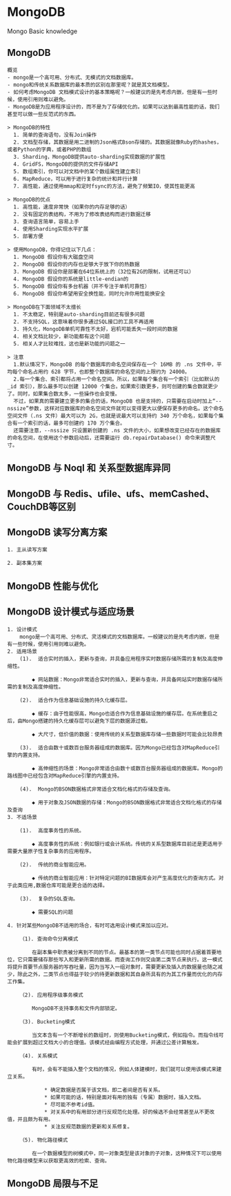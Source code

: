 # MongoDB
Mongo Basic knowledge

## MongoDB
    概览
    - mongo是一个高可用、分布式、无模式的文档数据库。
    - mongo和传统关系数据库的最本质的区别在那里呢？就是其文档模型。
    - 如何考虑MongoDB 文档模式设计的基本策略呢？一般建议的是先考虑内嵌，但是有一些时候，使用引用则难以避免。
    - MongoDB是为应用程序设计的，而不是为了存储优化的。如果可以达到最高性能的话，我们甚至可以做一些反范式的东西。

    > MongoDB的特性
      1. 简单的查询语句，没有Join操作
      2. 文档型存储，其数据是用二进制的Json格式Bson存储的。其数据就像Ruby的hashes，或者Python的字典，或者PHP的数组
      3. Sharding，MongoDB提供auto-sharding实现数据的扩展性
      4. GridFS，MongoDB的提供的文件存储API
      5. 数组索引，你可以对文档中的某个数组属性建立索引
      6. MapReduce，可以用于进行复杂的统计和并行计算
      7. 高性能，通过使用mmap和定时fsync的方法，避免了频繁IO，使其性能更高

    > MongoDB的优点
      1. 高性能，速度非常快（如果你的内存足够的话）
      2. 没有固定的表结构，不用为了修改表结构而进行数据迁移
      3. 查询语言简单，容易上手
      4. 使用Sharding实现水平扩展
      5. 部署方便

    > 使用MongoDB，你得记住以下几点：
      1. MongoDB 假设你有大磁盘空间
      2. MongoDB 假设你的内存也足够大于放下你的热数据
      3. MongoDB 假设你是部署在64位系统上的（32位有2G的限制，试用还可以）
      4. MongoDB 假设你的系统是little-endian的
      5. MongoDB 假设你有多台机器（并不专注于单机可靠性）
      6. MongoDB 假设你希望用安全换性能，同时允许你用性能换安全

    > MongoDB在下面领域不太擅长
      1. 不太稳定，特别是auto-sharding目前还有很多问题
      2. 不支持SQL，这意味着你很多通过SQL接口的工具不再适用
      3. 持久化，MongoDB单机可靠性不太好，宕机可能丢失一段时间的数据
      4. 相关文档比较少，新功能都有这个问题
      5. 相关人才比较难找，这也是新功能的问题之一

    > 注意
      1.默认情况下，MongoDB 的每个数据库的命名空间保存在一个 16MB 的 .ns 文件中，平均每个命名占用约 628 字节，也即整个数据库的命名空间的上限约为 24000。
      2.每一个集合、索引都将占用一个命名空间。所以，如果每个集合有一个索引（比如默认的 _id 索引），那么最多可以创建 12000 个集合。如果索引数更多，则可创建的集合数就更少了。同时，如果集合数太多，一些操作也会变慢。
      不过，如果真的需要建立更多的集合的话，MongoDB 也是支持的，只需要在启动时加上“--nssize”参数，这样对应数据库的命名空间文件就可以变得更大以便保存更多的命名。这个命名空间文件（.ns 文件）最大可以为 2G，也就是说最大可以支持约 340 万个命名，如果每个集合有一个索引的话，最多可创建约 170 万个集合。
      还需要注意，--nssize 只设置新创建的 .ns 文件的大小，如果想改变已经存在的数据库的命名空间，在使用这个参数启动后，还需要运行 db.repairDatabase() 命令来调整尺寸。

## MongoDB 与 Noql 和 关系型数据库异同

## MongoDB 与 Redis、ufile、ufs、memCashed、CouchDB等区别

## MongoDB 读写分离方案
    1. 主从读写方案

    2. 副本集方案
## MongoDB 性能与优化

## MongoDB 设计模式与适应场景
    1. 设计模式
        mongo是一个高可用、分布式、灵活模式的文档数据库。一般建议的是先考虑内嵌，但是有一些时候，使用引用则难以避免。
    2. 适用场景
        (1).  适合实时的插入，更新与查询，并具备应用程序实时数据存储所需的复制及高度伸缩性。

         	◆ 网站数据：Mongo非常适合实时的插入，更新与查询，并具备网站实时数据存储所需的复制及高度伸缩性。

        (2).  适合作为信息基础设施的持久化缓存层。

         	◆ 缓存：由于性能很高，Mongo也适合作为信息基础设施的缓存层。在系统重启之后，由Mongo搭建的持久化缓存层可以避免下层的数据源过载。

         	◆ 大尺寸，低价值的数据：使用传统的关系型数据库存储一些数据时可能会比较昂贵

        (3).  适合由数十或数百台服务器组成的数据库。因为Mongo已经包含对MapReduce引擎的内置支持。

         	◆ 高伸缩性的场景：Mongo非常适合由数十或数百台服务器组成的数据库。Mongo的路线图中已经包含对MapReduce引擎的内置支持。

        (4).  Mongo的BSON数据格式非常适合文档化格式的存储及查询。

         	◆ 用于对象及JSON数据的存储：Mongo的BSON数据格式非常适合文档化格式的存储及查询
    3. 不适场景

        (1).  高度事务性的系统。

    	    ◆ 高度事务性的系统：例如银行或会计系统。传统的关系型数据库目前还是更适用于需要大量原子性复杂事务的应用程序。

        (2).  传统的商业智能应用。

    	    ◆ 传统的商业智能应用：针对特定问题的BI数据库会对产生高度优化的查询方式。对于此类应用,数据仓库可能是更合适的选择。

        (3).  复杂的SQL查询。

          	◆ 需要SQL的问题

    4. 针对某些MongoDB不适用的场合，有时可选用设计模式来加以应对。

        （1). 查询命令分离模式

        	在副本集中职责被分离到不同的节点。最基本的第一类节点可能也同时占据着首要地位，它只需要储存那些写入和更新所需的数据。而查询工作则交由第二类节点来执行。这一模式将提升首要节点服务器的写吞吐量，因为当写入一组对象时，需要更新及插入的数据量也随之减少，除此之外，二类节点也得益于较少的待更新数据和其自身所具有的为其工作量而优化的内存工作集。

        （2). 应用程序级事务模式

        	MongoDB不支持事务和文件内部锁定。

        （3). Bucketing模式

        	当文本含有一个不断增长的数组时，则使用Bucketing模式，例如指令。而指令线可能会扩展到超过文档大小的合理值。该模式经由编程方式处理，并通过公差计算触发。

        （4). 关系模式

        	有时，会有不能插入整个文档的情况，例如人体建模时，我们就可以使用该模式来建立关系。

        		* 确定数据是否属于该文档，即二者间是否有关系。
        		* 如果可能的话，特别是面对有用的独有（专属）数据时，插入文档。
        		* 尽可能不参考id值。
        		* 对关系中的有用部分进行反规范化处理。好的候选不会经常甚至从不更改值，并且颇为有用。
        		* 关注反规范数据的更新和关系修复。

        （5). 物化路径模式

        	在一个数据模型的树模式中，同一对象类型是该对象的子对象，这种情况下可以使用物化路径模型来以获取更高效的检索、查询。


## MongoDB 局限与不足
